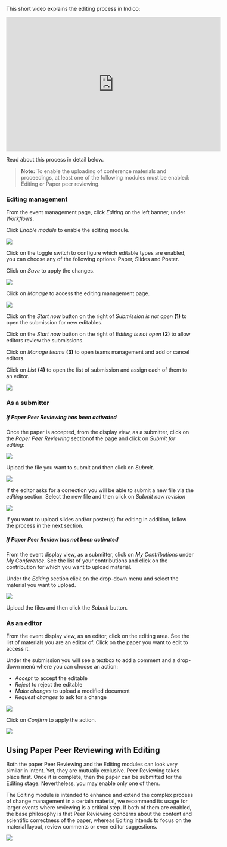 This short video explains the editing process in Indico:

<iframe width="576" height="360" frameborder="0" src="https://cds.cern.ch/video/2275653?showTitle=true" allowfullscreen></iframe>

Read about this process in detail below.

> **Note:** To enable the uploading of conference materials and proceedings, at least one of the following modules must be enabled: Editing or Paper peer reviewing.

### Editing management

From the event management page, click _Editing_ on the left banner, under _Workflows_.

Click _Enable module_ to enable the editing module.

![](../assets/editing/enable_editing.png)

Click on the toggle switch to configure which editable types are enabled, you can choose any of the following options: Paper, Slides and Poster.

Click on _Save_ to apply the changes.

![](../assets/editing/editable_types.png)

Click on _Manage_ to access the editing management page.

![](../assets/editing/editing_manage.png)

Click on the _Start now_ button on the right of _Submission is not open_ **(1)** to open the submission for new editables.

Click on the _Start now_ button on the right of _Editing is not open_ **(2)** to allow editors review the submissions.

Click on _Manage teams_ **(3)** to open teams management and add or cancel editors.

Click on _List_ **(4)** to open the list of submission and assign each of them to an editor.

![](../assets/editing/start_editing.png)


### As a submitter
##### If Paper Peer Reviewing has been activated

Once the paper is accepted, from the display view, as a submitter, click on the _Paper Peer Reviewing_ sectionof the page and click on _Submit for editing_:

![](../assets/editing/editing_submit_paper.png)

Upload the file you want to submit and then click on _Submit_.

![](../assets/editing/editing_submit_paper_2.png)

If the editor asks for a correction you will be able to submit a new file via the _editing_ section.
Select the new file and then click on _Submit new revision_

![](../assets/editing/editing_submit_revision.png)

If you want to upload slides and/or poster(s) for editing in addition, follow the process in the next section. 

##### If Paper Peer Review has not been activated

From the event display view, as a submitter, click on _My Contributions_ under _My Conference_.
See the list of your contributions and click on the contribution for which you want to upload material.

Under the _Editing_ section click on the drop-down menu and select the material you want to upload.

![](../assets/editing/editing_material_submit.png)

Upload the files and then click the _Submit_ button.

### As an editor

From the event display view, as an editor, click on the editing area.
See the list of materials you are an editor of.
Click on the paper you want to edit to access it.

Under the submission you will see a textbox to add a comment and a drop-down menù where you can choose an action:

- _Accept_ to accept the editable
- _Reject_ to reject the editable
- _Make changes_ to upload a modified document
- _Request changes_ to ask for a change

![](../assets/editing/editing_editor.png)

Click on _Confirm_ to apply the action.

![](../assets/editing/editing_editor_confirm.png)

## Using Paper Peer Reviewing with Editing

Both the paper Peer Reviewing and the Editing modules can look very similar in intent. Yet, they are mutually exclusive. Peer Reviewing takes place first. Once it is complete, then the paper can be submitted for the Editing stage. Nevertheless, you may enable only one of them.

The Editing module is intended to enhance and extend the complex process of change management in a certain material, we recommend its usage for larger events where reviewing is a critical step. If both of them are enabled, the base philosophy is that Peer Reviewing concerns about the content and scientific correctness of the paper, whereas Editing intends to focus on the material layout, review comments or even editor suggestions.

![](../assets/editing/editing_workflow_chart.png)

